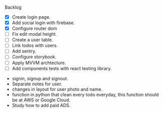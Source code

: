 Backlog

- [x] Create login page.
- [x] Add social login with firebase.
- [x] Configure router dom
- [ ] Fix edit modal height.
- [ ] Create a user table.
- [ ] Link todos with users.
- [ ] Add sentry.
- [ ] Configure storybook.
- [ ] Apply MVVM archtecture.
- [ ] Add components tests with react testing library.

- signin, signup and signout.
- Separate notes for user.
- changes in layout for user photo and name.
- function in python that clean every todo everyday, this function should be at AWS or Google Cloud.
- Study how to add paid ADS.
